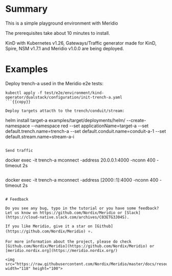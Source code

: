 # Summary

This is a simple playground environment with Meridio

The prerequisites take about 10 minutes to install. 

KinD with Kubernetes v1.26, Gateways/Traffic generator made for KinD, Spire, NSM v1.7.1 and Meridio v1.0.0 are being deployed.

# Examples

Deploy trench-a used in the Meridio e2e tests:
```
kubectl apply -f test/e2e/environment/kind-operator/dualstack/configuration/init-trench-a.yaml
```{{copy}}

Deploy targets attacth to the trench/conduit/stream:
```
helm install target-a examples/target/deployments/helm/ --create-namespace --namespace red --set applicationName=target-a --set default.trench.name=trench-a --set default.conduit.name=conduit-a-1 --set default.stream.name=stream-a-i
```{{copy}}

Send traffic
```
docker exec -it trench-a mconnect -address 20.0.0.1:4000 -nconn 400 -timeout 2s
```{{copy}}
```
docker exec -it trench-a mconnect -address  [2000::1]:4000 -nconn 400 -timeout 2s
```{{copy}}

# Feedback

Do you see any bug, typo in the tutorial or you have some feedback?
Let us know on https://github.com/Nordix/Meridio or [Slack](https://cloud-native.slack.com/archives/C03ETG3J04S).

If you like Meridio, give it a star on [Github](https://github.com/Nordix/Meridio) ⭐️.

For more information about the project, please do check [Github.com/Nordix/Meridio](https://github.com/Nordix/Meridio) or [meridio.nordix.org](https://meridio.nordix.org/)

<img src="https://raw.githubusercontent.com/Nordix/Meridio/master/docs/resources/Logo.svg" width="118" height="100">